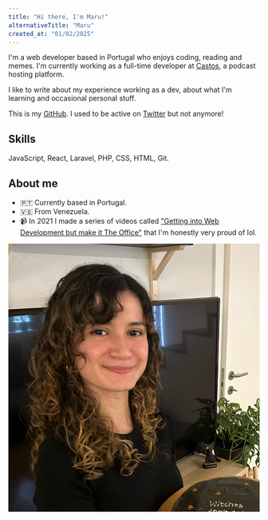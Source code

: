 ```yaml
---
title: "Hi there, I'm Maru!"
alternativeTitle: "Maru"
created_at: "01/02/2025"
---
```


I'm a web developer based in Portugal who enjoys coding, reading and memes. I'm currently working as a full-time developer at <a target="_blank" href="https://castos.com/">Castos</a>, a podcast hosting platform.

I like to write about my experience working as a dev, about what I'm learning and occasional personal stuff.

This is my [GitHub](https://github.com/marugy99). I used to be active on [Twitter](https://twitter.com/marugy99) but not anymore!

## Skills

JavaScript, React, Laravel, PHP, CSS, HTML, Git.

## About me

- 🇵🇹 Currently based in Portugal.
- 🇻🇪 From Venezuela.
- 📹 In 2021 I made a series of videos called ["Getting into Web Development but make it The Office"](https://www.youtube.com/watch?v=YIRhBsOrVLw&list=PL-BItZRUAAOWXT3ybv7NO-Ifci61ZLTYp) that I'm honestly very proud of lol.

![Maru](../../images/maru.jpg)

